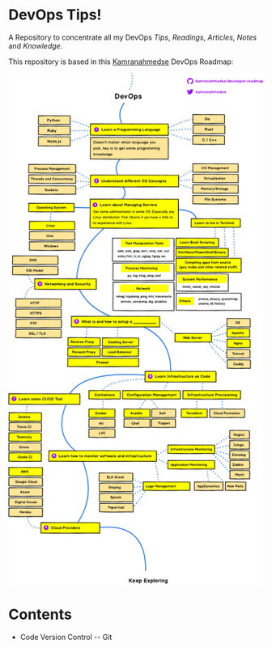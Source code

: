 # DevOps Tips!
A Repository to concentrate all my DevOps *Tips*, *Readings*, *Articles*, *Notes* and *Knowledge*.

This repository is based in this [Kamranahmedse](https://github.com/kamranahmedse) DevOps Roadmap:

<p align="center"><img src="images/devops.png"></p>

# Contents

- Code Version Control
-- Git
